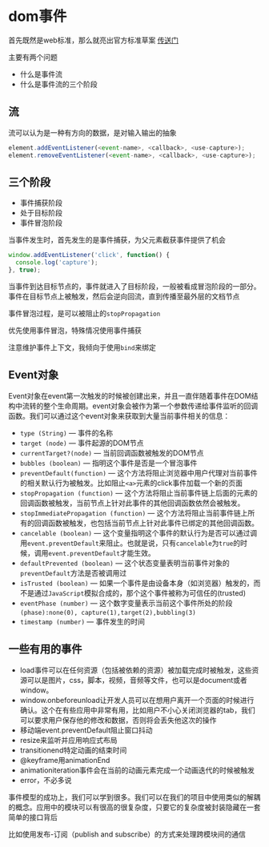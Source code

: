 # dom事件

首先既然是web标准，那么就亮出官方标准草案 [传送门](https://www.w3.org/TR/DOM-Level-3-Events/#dom-event-architecture)

主要有两个问题

- 什么是事件流
- 什么是事件流的三个阶段

## 流

流可以认为是一种有方向的数据，是对输入输出的抽象


```javascript
element.addEventListener(<event-name>, <callback>, <use-capture>);
element.removeEventListener(<event-name>, <callback>, <use-capture>);
```

## 三个阶段

- 事件捕获阶段
- 处于目标阶段
- 事件冒泡阶段


当事件发生时，首先发生的是事件捕获，为父元素截获事件提供了机会

```javascript
window.addEventListener('click', function() {
  console.log('capture');
}, true);
```

当事件到达目标节点的，事件就进入了目标阶段，一般被看成冒泡阶段的一部分。事件在目标节点上被触发，然后会逆向回流，直到传播至最外层的文档节点

事件冒泡过程，是可以被阻止的`stopPropagation`


优先使用事件冒泡，特殊情况使用事件捕获

注意维护事件上下文，我倾向于使用`bind`来绑定


## Event对象

Event对象在event第一次触发的时候被创建出来，并且一直伴随着事件在DOM结构中流转的整个生命周期。event对象会被作为第一个参数传递给事件监听的回调函数。我们可以通过这个event对象来获取到大量当前事件相关的信息：

- `type (String)` — 事件的名称
- `target (node)` — 事件起源的DOM节点
- `currentTarget?(node)` — 当前回调函数被触发的DOM节点
- `bubbles (boolean)` — 指明这个事件是否是一个冒泡事件
- `preventDefault(function)` — 这个方法将阻止浏览器中用户代理对当前事件的相关默认行为被触发。比如阻止`<a>`元素的click事件加载一个新的页面
- `stopPropagation (function)` — 这个方法将阻止当前事件链上后面的元素的回调函数被触发，当前节点上针对此事件的其他回调函数依然会被触发。
- `stopImmediatePropagation (function)` — 这个方法将阻止当前事件链上所有的回调函数被触发，也包括当前节点上针对此事件已绑定的其他回调函数。
- `cancelable (boolean)` — 这个变量指明这个事件的默认行为是否可以通过调用`event.preventDefault`来阻止。也就是说，只有`cancelable`为`true`的时候，调用`event.preventDefault`才能生效。
- `defaultPrevented (boolean)` — 这个状态变量表明当前事件对象的`preventDefault`方法是否被调用过
- `isTrusted (boolean)` — 如果一个事件是由设备本身（如浏览器）触发的，而不是通过`JavaScript`模拟合成的，那个这个事件被称为可信任的(trusted)
- `eventPhase (number)` — 这个数字变量表示当前这个事件所处的阶段`(phase):none(0), capture(1),target(2),bubbling(3)`
- `timestamp (number)` — 事件发生的时间


## 一些有用的事件

- load事件可以在任何资源（包括被依赖的资源）被加载完成时被触发，这些资源可以是图片，css，脚本，视频，音频等文件，也可以是document或者window。
- window.onbeforeunload让开发人员可以在想用户离开一个页面的时候进行确认。这个在有些应用中非常有用，比如用户不小心关闭浏览器的tab，我们可以要求用户保存他的修改和数据，否则将会丢失他这次的操作
- 移动端event.preventDefault阻止窗口抖动
- resize来监听并应用响应式布局
- transitionend特定动画的结束时间
- @keyframe用animationEnd
- animationiteration事件会在当前的动画元素完成一个动画迭代的时候被触发
- error，不必多说


事件模型的成功上，我们可以学到很多。我们可以在我们的项目中使用类似的解耦的概念。应用中的模块可以有很高的很复杂度，只要它的复杂度被封装隐藏在一套简单的接口背后

比如使用发布-订阅（publish and subscribe）的方式来处理跨模块间的通信


